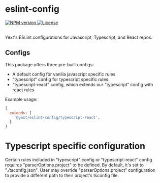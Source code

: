 # eslint-config

<div>
  <a href="https://npmjs.org/package/@yext/eslint-config">
    <img src="https://img.shields.io/npm/v/@yext/eslint-config" alt="NPM version"/>
  </a>
  <a href="./LICENSE">
    <img src="https://img.shields.io/badge/License-BSD%203--Clause-blue.svg" alt="License"/>
  </a>
</div>
<br>

Yext's ESLint configurations for Javascript, Typescript, and React repos.

## Configs

This package offers three pre-built configs:
- A default config for vanilla javascript specific rules
- "typescript" config for typescript specific rules
- "typescript-react" config, which extends our "typescript" config with react rules

Example usage:

```js
{
  extends: [
    '@yext/eslint-config/typescript-react',
  ]
}
```

# Typescript specific configuration

Certain rules included in "typescript" config or "typescript-react" config requires
"parserOptions.project" to be defined. By default, it's set to "./tsconfig.json".
User may override "parserOptions.project" configuration to provide a different path
to their project's tsconfig file.
